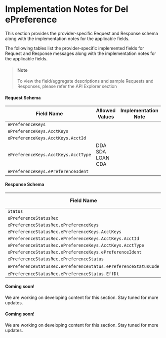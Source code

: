 # Implementation Notes for Del ePreference
This section provides the provider-specific Request and Response schema along with the implementation notes for the applicable fields.
<!-- 
type: tab 
titles: Premier, Precision, Signature, 
-->


The following tables list the provider-specific implemented fields for Request and Response messages along with the implementation notes for the applicable fields. 


<!-- theme: info -->
> #### Note
> 
> To view the field/aggregate descriptions and sample Requests and Responses, please refer the API Explorer section


#### Request Schema
|Field Name|Allowed Values|Implementation Note|
|----|----|----|
|`ePreferenceKeys`||  |
|`ePreferenceKeys.AcctKeys`||  |
|`ePreferenceKeys.AcctKeys.AcctId`||  |
|`ePreferenceKeys.AcctKeys.AcctType`|DDA<br>SDA<br>LOAN<br>CDA|  |
|`ePreferenceKeys.ePreferenceIdent`||  |
#### Response Schema
|Field Name|Allowed Values|Implementation Note|
|----|----|----|
|`Status`||  |
|`ePreferenceStatusRec`||  |
|`ePreferenceStatusRec.ePreferenceKeys`||  |
|`ePreferenceStatusRec.ePreferenceKeys.AcctKeys`||  |
|`ePreferenceStatusRec.ePreferenceKeys.AcctKeys.AcctId`||  |
|`ePreferenceStatusRec.ePreferenceKeys.AcctKeys.AcctType`||  |
|`ePreferenceStatusRec.ePreferenceKeys.ePreferenceIdent`||  |
|`ePreferenceStatusRec.ePreferenceStatus`||  |
|`ePreferenceStatusRec.ePreferenceStatus.ePreferenceStatusCode`|Valid<br>|  |
|`ePreferenceStatusRec.ePreferenceStatus.EffDt`||  |
<!-- type: tab -->


#### Coming soon!
We are working on developing content for this section. Stay tuned for more updates. 


<!-- type: tab -->


#### Coming soon!
We are working on developing content for this section. Stay tuned for more updates. 


<!-- type: tab-end -->
